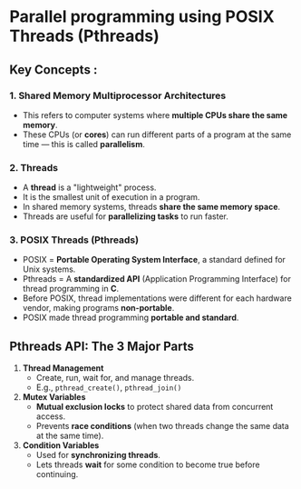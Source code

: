# Parallel programming using POSIX Threads (Pthreads)

## Key Concepts :

### 1. **Shared Memory Multiprocessor Architectures**

* This refers to computer systems where **multiple CPUs share the same memory**.
* These CPUs (or **cores**) can run different parts of a program at the same time — this is called **parallelism**.

### 2. **Threads**

* A **thread** is a "lightweight" process.
* It is the smallest unit of execution in a program.
* In shared memory systems, threads **share the same memory space**.
* Threads are useful for **parallelizing tasks** to run faster.

### 3. **POSIX Threads (Pthreads)**

* POSIX = **Portable Operating System Interface**, a standard defined for Unix systems.
* Pthreads = A **standardized API** (Application Programming Interface) for thread programming in **C**.
* Before POSIX, thread implementations were different for each hardware vendor, making programs **non-portable**.
* POSIX made thread programming **portable and standard**.

## Pthreads API: The 3 Major Parts

1. **Thread Management**
   * Create, run, wait for, and manage threads.
   * E.g., `pthread_create()`, `pthread_join()`
2. **Mutex Variables**
   * **Mutual exclusion locks** to protect shared data from concurrent access.
   * Prevents **race conditions** (when two threads change the same data at the same time).
3. **Condition Variables**
   * Used for **synchronizing threads**.
   * Lets threads **wait** for some condition to become true before continuing.
